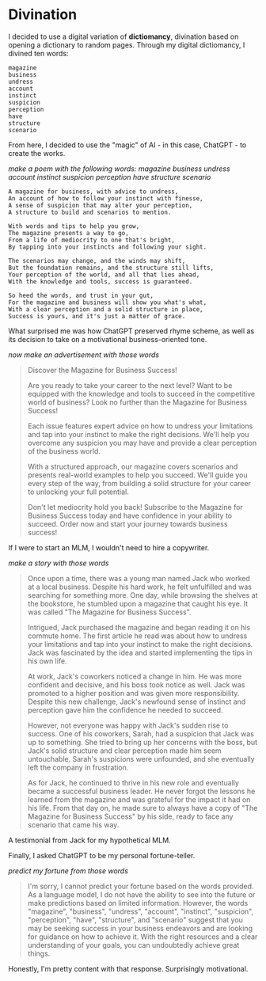 # Divination

I decided to use a digital variation of **dictiomancy**, divination based on opening a dictionary to random pages. Through my digital dictiomancy, I divined ten words:

```
magazine
business
undress
account
instinct
suspicion
perception
have
structure
scenario
```

From here, I decided to use the "magic" of AI - in this case, ChatGPT - to create the works.

*make a poem with the following words: magazine business undress account instinct suspicion perception have structure scenario*

```
A magazine for business, with advice to undress,
An account of how to follow your instinct with finesse,
A sense of suspicion that may alter your perception,
A structure to build and scenarios to mention.

With words and tips to help you grow,
The magazine presents a way to go,
From a life of mediocrity to one that's bright,
By tapping into your instincts and following your sight.

The scenarios may change, and the winds may shift,
But the foundation remains, and the structure still lifts,
Your perception of the world, and all that lies ahead,
With the knowledge and tools, success is guaranteed.

So heed the words, and trust in your gut,
For the magazine and business will show you what's what,
With a clear perception and a solid structure in place,
Success is yours, and it's just a matter of grace.
```

What surprised me was how ChatGPT preserved rhyme scheme, as well as its decision to take on a motivational business-oriented tone.

*now make an advertisement with those words*

> Discover the Magazine for Business Success!
>
> Are you ready to take your career to the next level? Want to be equipped with the knowledge and tools to succeed in the competitive world of business? Look no further than the Magazine for Business Success!
>
> Each issue features expert advice on how to undress your limitations and tap into your instinct to make the right decisions. We'll help you overcome any suspicion you may have and provide a clear perception of the business world.
>
> With a structured approach, our magazine covers scenarios and presents real-world examples to help you succeed. We'll guide you every step of the way, from building a solid structure for your career to unlocking your full potential.
>
> Don't let mediocrity hold you back! Subscribe to the Magazine for Business Success today and have confidence in your ability to succeed. Order now and start your journey towards business success!

If I were to start an MLM, I wouldn't need to hire a copywriter.

*make a story with those words*

> Once upon a time, there was a young man named Jack who worked at a local business. Despite his hard work, he felt unfulfilled and was searching for something more. One day, while browsing the shelves at the bookstore, he stumbled upon a magazine that caught his eye. It was called "The Magazine for Business Success".
>
> Intrigued, Jack purchased the magazine and began reading it on his commute home. The first article he read was about how to undress your limitations and tap into your instinct to make the right decisions. Jack was fascinated by the idea and started implementing the tips in his own life.
>
> At work, Jack's coworkers noticed a change in him. He was more confident and decisive, and his boss took notice as well. Jack was promoted to a higher position and was given more responsibility. Despite this new challenge, Jack's newfound sense of instinct and perception gave him the confidence he needed to succeed.
>
> However, not everyone was happy with Jack's sudden rise to success. One of his coworkers, Sarah, had a suspicion that Jack was up to something. She tried to bring up her concerns with the boss, but Jack's solid structure and clear perception made him seem untouchable. Sarah's suspicions were unfounded, and she eventually left the company in frustration.
>
> As for Jack, he continued to thrive in his new role and eventually became a successful business leader. He never forgot the lessons he learned from the magazine and was grateful for the impact it had on his life. From that day on, he made sure to always have a copy of "The Magazine for Business Success" by his side, ready to face any scenario that came his way.

A testimonial from Jack for my hypothetical MLM.

Finally, I asked ChatGPT to be my personal fortune-teller.

*predict my fortune from those words*

> I'm sorry, I cannot predict your fortune based on the words provided. As a language model, I do not have the ability to see into the future or make predictions based on limited information. However, the words "magazine", "business", "undress", "account", "instinct", "suspicion", "perception", "have", "structure", and "scenario" suggest that you may be seeking success in your business endeavors and are looking for guidance on how to achieve it. With the right resources and a clear understanding of your goals, you can undoubtedly achieve great things.

Honestly, I'm pretty content with that response. Surprisingly motivational.
